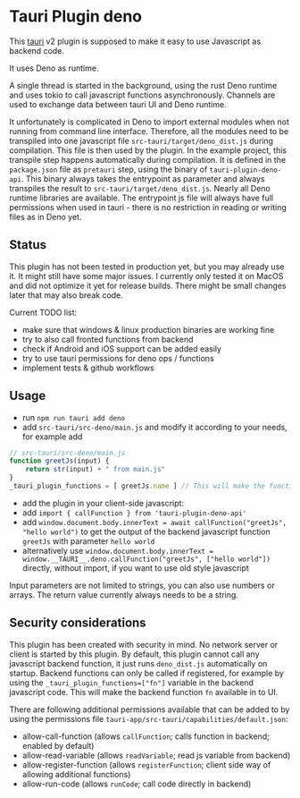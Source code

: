 # Tauri Plugin deno

This [tauri](https://v2.tauri.app/) v2 plugin is supposed to make it easy to use Javascript as backend code.

It uses Deno as runtime. 

A single thread is started in the background, using the rust Deno runtime and uses tokio to call javascript functions asynchronously. Channels are used to exchange data between tauri UI and Deno runtime. 

It unfortunately is complicated in Deno to import external modules when not running from command line interface. Therefore, all the modules need to be transpiled into one javascript file `src-tauri/target/deno_dist.js` during compilation. This file is then used by the plugin. In the example project, this transpile step happens automatically during compilation. It is defined in the `package.json` file as `pretauri` step, using the binary of `tauri-plugin-deno-api`. This binary always takes the entrypoint as parameter and always transpiles the result to `src-tauri/target/deno_dist.js`. Nearly all Deno runtime libraries are available. The entrypoint js file will always have full permissions when used in tauri - there is no restriction in reading or writing files as in Deno yet. 

## Status

This plugin has not been tested in production yet, but you may already use it. It might still have some major issues. I currently only tested it on MacOS and did not optimize it yet for release builds.
There might be small changes later that may also break code.

Current TODO list:
- make sure that windows & linux production binaries are working fine
- try to also call fronted functions from backend
- check if Android and iOS support can be added easily
- try to use tauri permissions for deno ops / functions
- implement tests & github workflows

## Usage

- run `npm run tauri add deno`
- add `src-tauri/src-deno/main.js` and modify it according to your needs, for example add 

```javascript
// src-tauri/src-deno/main.js
function greetJs(input) {
    return str(input) + " from main.js"
}
_tauri_plugin_functions = [ greetJs.name ] // This will make the function "greetJs" callable from UI
```

- add the plugin in your client-side javascript: 
- add `import { callFunction } from 'tauri-plugin-deno-api'`
- add `window.document.body.innerText = await callFunction("greetJs", "hello world")` to get the output of the backend javascript function `greetJs` with parameter `hello world`
- alternatively use `window.document.body.innerText = window.__TAURI__.deno.callFunction("greetJs", ["hello world"])` directly, without import, if you want to use old style javascript

Input parameters are not limited to strings, you can also use numbers or arrays. The return value currently always needs to be a string.


## Security considerations
This plugin has been created with security in mind.
No network server or client is started by this plugin.
By default, this plugin cannot call any javascript backend function, it just runs `deno_dist.js` automatically on startup. Backend functions can only be called if registered, for example by using the `_tauri_plugin_functions=["fn"]` variable in the backend javascript code. This will make the backend function `fn` available in to UI.

There are following additional permissions available that can be added to by using the permissions file `tauri-app/src-tauri/capabilities/default.json`:

- allow-call-function (allows `callFunction`; calls function in backend; enabled by default)
- allow-read-variable (allows `readVariable`; read js variable from backend)
- allow-register-function (allows `registerFunction`; client side way of allowing additional functions)
- allow-run-code  (allows `runCode`; call code directly in backend)